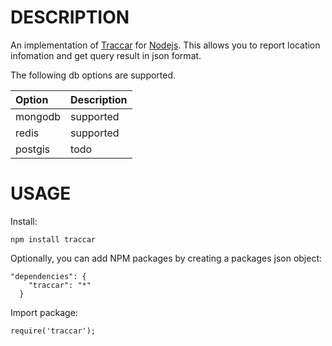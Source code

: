 DESCRIPTION
============

An implementation of [Traccar](https://www.traccar.org) for [Nodejs](http://nodejs.org/). This allows you to report location infomation and get query result in json format.

The following db options are supported.

 Option                                       | Description
:---------------------------------------------|:----------------------
mongodb                                       | supported
redis                                         | supported
postgis                                       | todo

USAGE
============

Install:

```
npm install traccar
```

Optionally, you can add NPM packages by creating a packages json object:

```
"dependencies": {
    "traccar": "*"
  }
```

Import package:

```
require('traccar');
```
